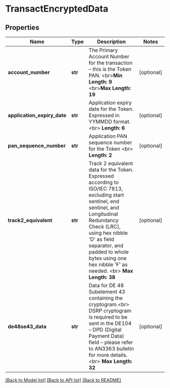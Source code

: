 # TransactEncryptedData

## Properties
Name | Type | Description | Notes
------------ | ------------- | ------------- | -------------
**account_number** | **str** | The Primary Account Number for the transaction – this is the Token PAN.  &lt;br&gt;__Min Length: 9__ &lt;br&gt;__Max Length: 19__  | [optional] 
**application_expiry_date** | **str** | Application expiry date for the Token. Expressed in YYMMDD format.  &lt;br&gt; __Length: 6__  | [optional] 
**pan_sequence_number** | **str** | Application PAN sequence number for the Token &lt;br&gt;  __Length: 2__  | [optional] 
**track2_equivalent** | **str** | Track 2 equivalent data for the Token. Expressed according to ISO/IEC 7813, excluding start sentinel, end sentinel, and Longitudinal Redundancy Check (LRC), using hex nibble &#39;D&#39; as field separator, and padded to whole bytes using one hex nibble &#39;F&#39; as needed.  &lt;br&gt;   __Max Length: 38__  | [optional] 
**de48se43_data** | **str** | Data for DE 48 Subelement 43 containing the cryptogram.&lt;br&gt; DSRP cryptogram is required to be sent in the DE104 – DPD (Digital Payment Data) field  – please refer to AN3363 bulletin for more details.&lt;br&gt; __Max Length: 32__  | [optional] 

[[Back to Model list]](../README.md#documentation-for-models) [[Back to API list]](../README.md#documentation-for-api-endpoints) [[Back to README]](../README.md)


